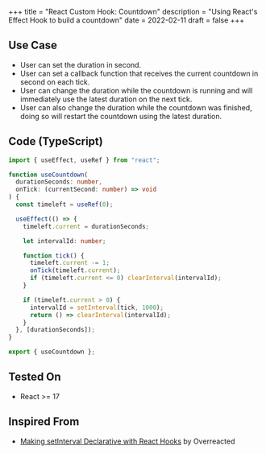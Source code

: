 +++
title = "React Custom Hook: Countdown"
description = "Using React's Effect Hook to build a countdown"
date = 2022-02-11
draft = false
+++

## Use Case

- User can set the duration in second.
- User can set a callback function that receives the current countdown in second on each tick.
- User can change the duration while the countdown is running and will immediately use the latest duration on the next tick.
- User can also change the duration while the countdown was finished, doing so will restart the countdown using the latest duration.

## Code (TypeScript)

```ts
import { useEffect, useRef } from "react";

function useCountdown(
  durationSeconds: number,
  onTick: (currentSecond: number) => void
) {
  const timeleft = useRef(0);

  useEffect(() => {
    timeleft.current = durationSeconds;

    let intervalId: number;

    function tick() {
      timeleft.current -= 1;
      onTick(timeleft.current);
      if (timeleft.current <= 0) clearInterval(intervalId);
    }

    if (timeleft.current > 0) {
      intervalId = setInterval(tick, 1000);
      return () => clearInterval(intervalId);
    }
  }, [durationSeconds]);
}

export { useCountdown };
```

## Tested On

- React >= 17

## Inspired From

- [Making setInterval Declarative with React Hooks](https://overreacted.io/making-setinterval-declarative-with-react-hooks/) by Overreacted
